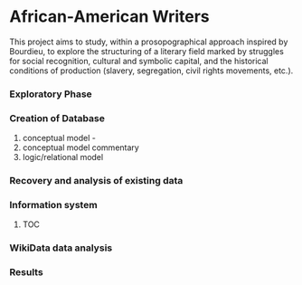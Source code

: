 # African-American Writers


This project aims to study, within a prosopographical approach inspired by Bourdieu, to explore the structuring of a literary field marked by struggles for social recognition, cultural and symbolic capital, and the historical conditions of production (slavery, segregation, civil rights movements, etc.).
    

###  Exploratory Phase



### Creation of Database
1. conceptual model - 
2. conceptual model commentary 
3. logic/relational model 

### Recovery and analysis of existing data


### Information system

1. TOC


### WikiData data analysis

 

### Results

